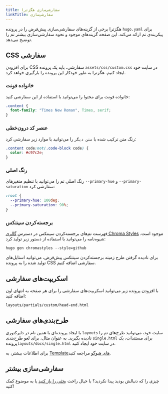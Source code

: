 ```yaml
---
title: سفارشی‌سازی هگزترا
linkTitle: سفارشی‌سازی
---
```


هگزترا برخی از گزینه‌های سفارشی‌سازی پیش‌فرض را در پرونده `hugo.yaml` برای پیکربندی تم ارائه می‌کند.
 این صفحه گزینه‌های موجود و نحوه سفارشی‌سازی بیشتر تم را توضیح می‌دهد.

<!--more-->

## CSS سفارشی

برای افزودن CSS سفارشی، باید یک پرونده `assets/css/custom.css` در سایت خود ایجاد کنیم. هگزترا به طور خودکار این پرونده را بارگیری خواهد کرد.

### خانواده فونت

خانواده فونت برای محتوا را می‌توانید با استفاده از این سفارشی کنید:

```css {filename="assets/css/custom.css"}
.content {
  font-family: "Times New Roman", Times, serif;
}
```

### عنصر کد درون‌خطی

رنگ متن ترکیب شده با `متن دیگر` را می‌توانید با موارد زیر سفارشی کرد:

```css {filename="assets/css/custom.css"}
.content code:not(.code-block code) {
  color: #c97c2e;
}
```

### رنگ اصلی

رنگ اصلی تم را می‌توانید با تنظیم متغیرهای `--primary-hue` و `--primary-saturation` سفارشی کرد:

```css {filename="assets/css/custom.css"}
:root {
  --primary-hue: 100deg;
  --primary-saturation: 90%;
}
```

### برجسته‌کردن سینتکس

فهرست تم‌های برجسته‌کردن سینتکس در دسترس [گالری Chroma Styles](https://xyproto.github.io/splash/docs/all.html) موجود است. شیوه‌نامه را می‌توانید با استفاده از دستور زیر تولید کرد:

```shell
hugo gen chromastyles --style=github
```

برای نادیده گرفتن طرح زمینه برجسته‌کردن سینتکس پیش‌فرض، می‌توانید استایل‌های تولید شده را به پرونده CSS سفارشی اضافه کنیم.

## اسکریپت‌های سفارشی

با افزودن پرونده زیر می‌توانید اسکریپت‌های سفارشی را برای هر صفحه به انتهای اون اضافه کنید:

```
layouts/partials/custom/head-end.html
```

## طرح‌بندی‌های سفارشی

با ایجاد پرونده‌ای با همین نام در دایرکتوری `layouts` سایت خود، می‌توانید طرح‌های تم را نادیده بگیرید.
 به عنوان مثال، برای لغو طرح‌بندی `single.html` برای مستندات، یک پرونده`layouts/docs/single.html` در سایت خود ایجاد کنید.

برای اطلاعات بیشتر، به [Templateهای هیوگو](https://gohugo.io/templates/) مراجعه کنید.

## سفارشی‌سازی بیشتر

چیزی را که دنبالش بودید پیدا نکردید؟ با خیال راحت [بحثی را باز کنید](https://github.com/kringova/hextra/discussions) یا به موضوع کمک کنید!
